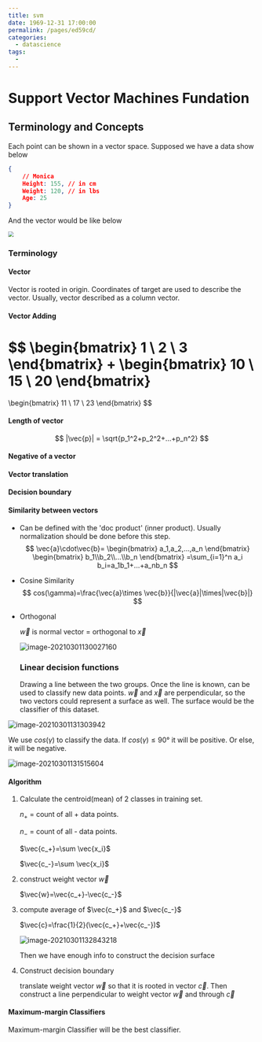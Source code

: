 ```yaml
---
title: svm
date: 1969-12-31 17:00:00
permalink: /pages/ed59cd/
categories:
  - datascience
tags:
  - 
---
```

# Support Vector Machines Fundation



## Terminology and Concepts

Each point can be shown in a vector space. Supposed we have a data show below

```json
{
    // Monica
    Height: 155, // in cm
    Weight: 120, // in lbs
    Age: 25
}
```

And the vector would be like below

<img src="../.vuepress/public/images/svm_example.png" style="zoom:67%;" />

### Terminology

#### Vector

Vector is rooted in origin. Coordinates of target are used to describe the vector. Usually, vector described as a column vector.

#### Vector Adding

$$
\begin{bmatrix}
1 \\ 2 \\ 3
\end{bmatrix}
+
\begin{bmatrix}
10 \\ 15 \\ 20
\end{bmatrix}
=
\begin{bmatrix}
11 \\ 17 \\ 23
\end{bmatrix}
$$

#### Length of vector

$$
|\vec{p}| = \sqrt{p_1^2+p_2^2+...+p_n^2}
$$

#### Negative of a vector

#### Vector translation





#### Decision boundary

#### Similarity between vectors

- Can be defined with the 'doc product' (inner product). Usually normalization should be done before this step.
    $$
    \vec{a}\cdot\vec{b}=
    \begin{bmatrix}
    a_1,a_2,...,a_n
    \end{bmatrix}
    \begin{bmatrix}
    b_1\\b_2\\...\\b_n
    \end{bmatrix}
    =\sum_{i=1}^n a_i b_i=a_1b_1+...+a_nb_n
    $$
    
- Cosine Similarity
    $$
    cos(\gamma)=\frac{\vec{a}\times \vec{b}}{|\vec{a}|\times|\vec{b}|}
    $$
    
- Orthogonal

    $\vec{w}$ is normal vector = orthogonal to $\vec{x}$

    ![image-20210301130027160](..\.vuepress\public\images\orthogonal.png)

    ### Linear decision functions 

    Drawing a line between the two groups. Once the line is known, can be used to classify new data points. $\vec{w}$ and $\vec{x}$ are perpendicular, so the two vectors could represent a surface as well. The surface would be the classifier of this dataset. 

![image-20210301131303942](..\.vuepress\public\images\linear_decision_function.png)

We use $cos(\gamma)$ to classify the data. If $cos(\gamma)\leq 90°$ it will be positive. Or else, it will be negative.

![image-20210301131515604](..\.vuepress\public\images\linear_decision_function2.png)



#### Algorithm

1. Calculate the centroid(mean) of 2 classes in training set.

    $n_+$ = count of all + data points.

    $n_-$ = count of all - data points.

    $\vec{c_+}=\sum \vec{x_i}$

    $\vec{c_-}=\sum \vec{x_i}$

    

2. construct weight vector $\vec{w}$

    $\vec{w}=\vec{c_+}-\vec{c_-}$

3. compute average of $\vec{c_+}$ and $\vec{c_-}$

    $\vec{c}=\frac{1}{2}(\vec{c_+}+\vec{c_-})$

    ![image-20210301132843218](..\.vuepress\public\images\svm_learning_algorithm.png)

    Then we have enough info to construct the decision surface

4. Construct decision boundary

    translate weight vector $\vec{w}$ so that it is rooted in vector $\vec{c}$. Then construct a line perpendicular to weight vector $\vec{w}$ and through  $\vec{c}$ 



#### Maximum-margin Classifiers

Maximum-margin Classifier will be the best classifier. 





















